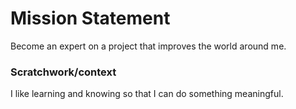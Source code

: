 # Mission Statement

Become an expert on a project that improves the world around me.

### Scratchwork/context

I like learning and knowing so that I can do something meaningful.
